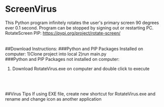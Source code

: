 # ScreenVirus
This Python program infinitely rotates the user's primary screen 90 degrees ever 0.1 second. Program can be stopped by signing out or restarting PC. 
<br />
RotateScreen PIP: https://pypi.org/project/rotate-screen/ 
<br />
<br />
<br />
##Download Instructions:
###Python and PIP Packages Installed on computer:
1)Clone project into local 
2)run main.py
<br />
###Python and PIP Packages not installed on computer:
1) Download RotateVirus.exe on computer and double click to execute
<br />
<br />
<br />
##Virus Tips
If using EXE file, create new shortcut for RotateVirus.exe and rename and change icon as another application


